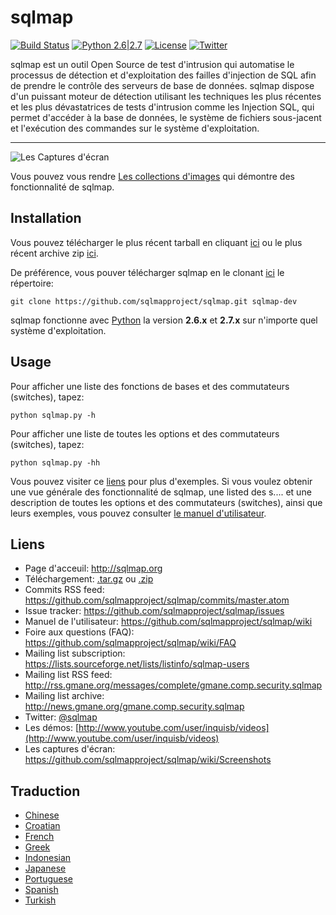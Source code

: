 # sqlmap

[![Build Status](https://api.travis-ci.org/sqlmapproject/sqlmap.svg?branch=master)](https://api.travis-ci.org/sqlmapproject/sqlmap) [![Python 2.6|2.7](https://img.shields.io/badge/python-2.6|2.7-yellow.svg)](https://www.python.org/) [![License](https://img.shields.io/badge/license-GPLv2-red.svg)](https://raw.githubusercontent.com/sqlmapproject/sqlmap/master/doc/COPYING) [![Twitter](https://img.shields.io/badge/twitter-@sqlmap-blue.svg)](https://twitter.com/sqlmap)

sqlmap est un outil Open Source de test d'intrusion qui automatise le processus de détection et d'exploitation des failles d'injection de SQL afin de prendre le contrôle des serveurs de base de données. sqlmap dispose d'un puissant moteur de détection utilisant les techniques les plus récentes et les plus dévastatrices de tests d'intrusion comme les Injection SQL, qui permet d'accéder à la base de données, le système de fichiers sous-jacent et l'exécution des commandes sur le système d'exploitation.

----

![Les Captures d'écran](https://raw.github.com/wiki/sqlmapproject/sqlmap/images/sqlmap_screenshot.png)

Vous pouvez vous rendre [Les collections d'images](https://github.com/sqlmapproject/sqlmap/wiki/Screenshots) qui démontre des fonctionnalité de sqlmap.

Installation
----

Vous pouvez télécharger le plus récent tarball en cliquant [ici](https://github.com/sqlmapproject/sqlmap/tarball/master) ou le plus récent archive zip [ici](https://github.com/sqlmapproject/sqlmap/zipball/master).

De préférence, vous pouver télécharger sqlmap en le clonant  [ici](https://github.com/sqlmapproject/sqlmap) le répertoire:

    git clone https://github.com/sqlmapproject/sqlmap.git sqlmap-dev

sqlmap fonctionne avec [Python](http://www.python.org/download/) la version **2.6.x** et **2.7.x** sur n'importe quel système d'exploitation.

Usage
----

Pour afficher une liste des fonctions de bases et des commutateurs (switches), tapez:

    python sqlmap.py -h

Pour afficher une liste de toutes les options et des commutateurs (switches), tapez:

    python sqlmap.py -hh

Vous pouvez visiter ce [liens](https://asciinema.org/a/46601) pour plus d'exemples.
Si vous voulez obtenir une vue générale des fonctionnalité de sqlmap, une listed des s.... et une description de toutes les options et des commutateurs (switches), ainsi que leurs exemples, vous pouvez consulter [le manuel d'utilisateur](https://github.com/sqlmapproject/sqlmap/wiki).

Liens
----

* Page d'acceuil: http://sqlmap.org
* Téléchargement: [.tar.gz](https://github.com/sqlmapproject/sqlmap/tarball/master) ou [.zip](https://github.com/sqlmapproject/sqlmap/zipball/master)
* Commits RSS feed: https://github.com/sqlmapproject/sqlmap/commits/master.atom
* Issue tracker: https://github.com/sqlmapproject/sqlmap/issues
* Manuel de l'utilisateur: https://github.com/sqlmapproject/sqlmap/wiki
* Foire aux questions (FAQ): https://github.com/sqlmapproject/sqlmap/wiki/FAQ
* Mailing list subscription: https://lists.sourceforge.net/lists/listinfo/sqlmap-users
* Mailing list RSS feed: http://rss.gmane.org/messages/complete/gmane.comp.security.sqlmap
* Mailing list archive: http://news.gmane.org/gmane.comp.security.sqlmap
* Twitter: [@sqlmap](https://twitter.com/sqlmap)
* Les démos: [http://www.youtube.com/user/inquisb/videos](http://www.youtube.com/user/inquisb/videos)
* Les captures d'écran: https://github.com/sqlmapproject/sqlmap/wiki/Screenshots

Traduction
----

* [Chinese](https://github.com/sqlmapproject/sqlmap/blob/master/doc/translations/README-zh-CN.md)
* [Croatian](https://github.com/sqlmapproject/sqlmap/blob/master/doc/translations/README-hr-HR.md)
* [French](https://github.com/sqlmapproject/sqlmap/blob/master/doc/translations/README-fr-FR.md)
* [Greek](https://github.com/sqlmapproject/sqlmap/blob/master/doc/translations/README-gr-GR.md)
* [Indonesian](https://github.com/sqlmapproject/sqlmap/blob/master/doc/translations/README-id-ID.md)
* [Japanese](https://github.com/sqlmapproject/sqlmap/blob/master/doc/translations/README-ja-JP.md)
* [Portuguese](https://github.com/sqlmapproject/sqlmap/blob/master/doc/translations/README-pt-BR.md)
* [Spanish](https://github.com/sqlmapproject/sqlmap/blob/master/doc/translations/README-es-MX.md)
* [Turkish](https://github.com/sqlmapproject/sqlmap/blob/master/doc/translations/README-tr-TR.md)

